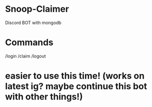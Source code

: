 # Snoop-Claimer
Discord BOT with mongodb

# Commands
/login
/claim
/logout

# easier to use this time! (works on latest ig? maybe continue this bot with other things!)